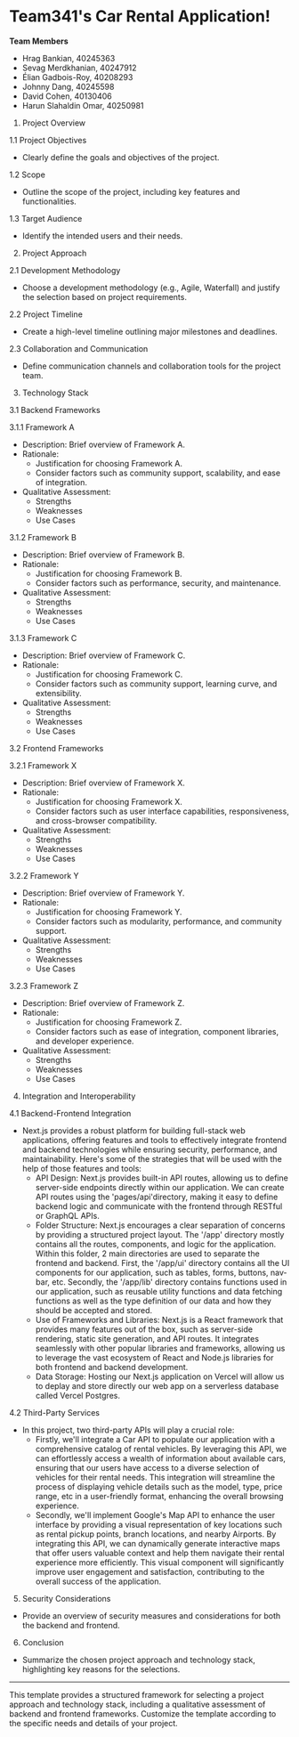 # Team341's Car Rental Application!
**Team Members**
- Hrag Bankian, 40245363
- Sevag Merdkhanian, 40247912
- Élian Gadbois-Roy, 40208293
- Johnny Dang, 40245598
- David Cohen, 40130406
- Harun Slahaldin Omar, 40250981

 1. Project Overview
 
 1.1 Project Objectives
- Clearly define the goals and objectives of the project.
 
 1.2 Scope
- Outline the scope of the project, including key features and
functionalities.
 
 1.3 Target Audience
- Identify the intended users and their needs.
 
 2. Project Approach
 
 2.1 Development Methodology
- Choose a development methodology (e.g., Agile, Waterfall) and
justify the selection based on project requirements.
 
 2.2 Project Timeline
- Create a high-level timeline outlining major milestones and
deadlines.
 
 2.3 Collaboration and Communication
- Define communication channels and collaboration tools for the
project team.
 
 3. Technology Stack
 
 3.1 Backend Frameworks
 
 3.1.1 Framework A
- Description: Brief overview of Framework A.
- Rationale:
  - Justification for choosing Framework A.
  - Consider factors such as community support,
scalability, and ease of integration.
- Qualitative Assessment:
  - Strengths
  - Weaknesses
  - Use Cases
 
 3.1.2 Framework B
- Description: Brief overview of Framework B.
- Rationale:
  - Justification for choosing Framework B.
  - Consider factors such as performance, security, and
maintenance.
- Qualitative Assessment:
  - Strengths
  - Weaknesses
  - Use Cases
 
 3.1.3 Framework C
- Description: Brief overview of Framework C.
- Rationale:
  - Justification for choosing Framework C.
  - Consider factors such as community support, learning
curve, and extensibility.
- Qualitative Assessment:
  - Strengths
  - Weaknesses
  - Use Cases
 
 3.2 Frontend Frameworks
 
 3.2.1 Framework X
- Description: Brief overview of Framework X.
- Rationale:
  - Justification for choosing Framework X.
  - Consider factors such as user interface
capabilities, responsiveness, and cross-browser compatibility.
- Qualitative Assessment:
  - Strengths
  - Weaknesses
  - Use Cases
 
 3.2.2 Framework Y
- Description: Brief overview of Framework Y.
- Rationale:
  - Justification for choosing Framework Y.
  - Consider factors such as modularity, performance,
and community support.
- Qualitative Assessment:
  - Strengths
  - Weaknesses
  - Use Cases
 
 3.2.3 Framework Z
- Description: Brief overview of Framework Z.
- Rationale:
  - Justification for choosing Framework Z.
  - Consider factors such as ease of integration,
component libraries, and developer experience.
- Qualitative Assessment:
  - Strengths
  - Weaknesses
  - Use Cases
 
 4. Integration and Interoperability
 
 4.1 Backend-Frontend Integration
- Next.js provides a robust platform for building full-stack web applications, offering features and tools to effectively integrate frontend and backend technologies while ensuring   security, performance, and maintainability. Here's some of the strategies that will be used with the help of those features and tools:
  - API Design: Next.js provides built-in API routes, allowing us to define server-side endpoints directly within our application. We can create API routes using the 
    'pages/api'directory, making it easy to define backend logic and communicate with the frontend through RESTful or GraphQL APIs.
  - Folder Structure: Next.js encourages a clear separation of concerns by providing a structured project layout. The '/app' directory mostly contains all the routes, components, and logic for the application. Within this folder, 2 main directories are used to separate the frontend and backend. First, the '/app/ui' directory contains all the UI components for our application, such as tables, forms, buttons, nav-bar, etc. Secondly, the '/app/lib' directory contains functions used in our application, such as reusable utility functions and data fetching functions as well as the type definition of our data and how they should be accepted and stored.
  - Use of Frameworks and Libraries: Next.js is a React framework that provides many features out of the box, such as server-side rendering, static site generation, and API routes. It integrates seamlessly with other popular libraries and frameworks, allowing us to leverage the vast ecosystem of React and Node.js libraries for both frontend and backend development.
  - Data Storage: Hosting our Next.js application on Vercel will allow us to deplay and store directly our web app on a serverless database called Vercel Postgres.
 
 4.2 Third-Party Services
- In this project, two third-party APIs will play a crucial role:
  - Firstly, we'll integrate a Car API to populate our application with a comprehensive catalog of rental vehicles. By leveraging this API, we can effortlessly access a wealth of information about available cars, ensuring that our users have access to a diverse selection of vehicles for their rental needs. This integration will streamline the process of displaying vehicle details such as the model, type, price range, etc in a user-friendly format, enhancing the overall browsing experience.
  - Secondly, we'll implement Google's Map API to enhance the user interface by providing a visual representation of key locations such as rental pickup points, branch locations, and nearby Airports. By integrating this API, we can dynamically generate interactive maps that offer users valuable context and help them navigate their rental experience more efficiently. This visual component will significantly improve user engagement and satisfaction, contributing to the overall success of the application.

 5. Security Considerations
 
- Provide an overview of security measures and considerations for
both the backend and frontend.
 
 6. Conclusion
 
- Summarize the chosen project approach and technology stack,
highlighting key reasons for the selections.
 
---
This template provides a structured framework for selecting a
project approach and technology stack, including a qualitative assessment of
backend and frontend frameworks. Customize the template according to the
specific needs and details of your project.

